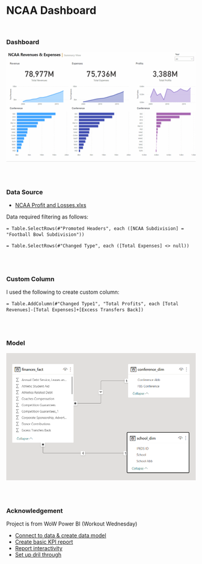 # NCAA Dashboard <br><br/>

### Dashboard
<p align="center">
<img width="650em" src="https://github.com/Power-BI-Solutions/NCAA-Dashboard/blob/main/NCAA%20Dashboard.gif" align = "center"/>
</p>
<br><br/>

### Data Source
- [NCAA Profit and Losses.xlxs](https://github.com/Power-BI-Solutions/NCAA-Dashboard/blob/main/NCAA%20Profit%20and%20Losses.xlsx)

Data required filtering as follows:

```dax
= Table.SelectRows(#"Promoted Headers", each ([NCAA Subdivision] = "Football Bowl Subdivision"))
```


```dax
= Table.SelectRows(#"Changed Type", each ([Total Expenses] <> null))
```

<br><br/>

### Custom Column
I used the following to create custom column:

```dax
= Table.AddColumn(#"Changed Type1", "Total Profits", each [Total Revenues]-[Total Expenses]+[Excess Transfers Back])
``` 

<br><br/>

### Model

<p align="center">
<img width="650em" src="https://github.com/Power-BI-Solutions/NCAA-Dashboard/blob/main/ncaa_data.png" align = "center"/>
</p>
<br><br/>

### Acknowledgement
Project is from WoW Power BI (Workout Wednesday)
- [Connect to data & create data model](https://www.youtube.com/watch?v=oiLuV0wBdTE&t=3s)
- [Create basic KPI report](https://www.youtube.com/watch?v=UTzOGBgPGMw&t=1s)
- [Report interactivity](https://www.youtube.com/watch?v=N8quTNUWuS0)
- [Set up dril through](https://www.youtube.com/watch?v=6aBH34BjEAA&list=PLz5da78rjfffsZ7RnN2QV__X6oXT36h1X&t=2s)


